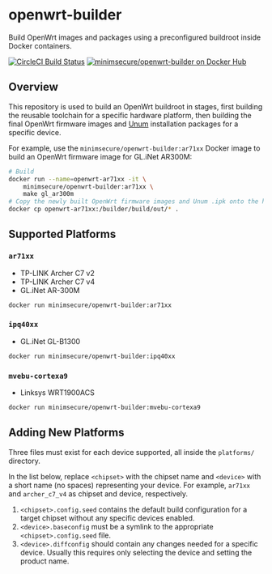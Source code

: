 # openwrt-builder

Build OpenWrt images and packages using a preconfigured buildroot inside 
Docker containers.

[![CircleCI Build Status](https://img.shields.io/circleci/project/github/MinimSecure/openwrt-builder.svg?style=flat-square)][1]
[![minimsecure/openwrt-builder on Docker Hub](https://img.shields.io/badge/docker%20hub-repo-blue.svg?style=flat-square)][2]

## Overview

This repository is used to build an OpenWrt buildroot in stages, first building
the reusable toolchain for a specific hardware platform, then building the
final OpenWrt firmware images and [Unum][3] installation packages for a 
specific device.

For example, use the `minimsecure/openwrt-builder:ar71xx` Docker image
to build an OpenWrt firmware image for GL.iNet AR300M:

```bash
# Build 
docker run --name=openwrt-ar71xx -it \
    minimsecure/openwrt-builder:ar71xx \
    make gl_ar300m
# Copy the newly built OpenWrt firmware images and Unum .ipk onto the host
docker cp openwrt-ar71xx:/builder/build/out/* . 
```


## Supported Platforms

### `ar71xx`

* TP-LINK Archer C7 v2
* TP-LINK Archer C7 v4
* GL.iNet AR-300M
```bash
docker run minimsecure/openwrt-builder:ar71xx
```

### `ipq40xx`

* GL.iNet GL-B1300
```bash
docker run minimsecure/openwrt-builder:ipq40xx
```

### `mvebu-cortexa9`

* Linksys WRT1900ACS
```bash
docker run minimsecure/openwrt-builder:mvebu-cortexa9
```


## Adding New Platforms

Three files must exist for each device supported, all inside the `platforms/`
directory.

In the list below, replace `<chipset>` with the chipset name and
`<device>` with a short name (no spaces) representing your device.
For example, `ar71xx` and `archer_c7_v4` as chipset and device, respectively.

1. `<chipset>.config.seed` contains the default build configuration for a 
   target chipset without any specific devices
   enabled.
2. `<device>.baseconfig` must be a symlink to the appropriate 
   `<chipset>.config.seed` file.
3. `<device>.diffconfig` should contain any changes needed for a specific 
   device. Usually this requires only selecting the device and setting the 
   product name.


[1]: https://circleci.com/gh/MinimSecure/unum-sdk
[2]: https://hub.docker.com/r/minimsecure/openwrt-builder
[3]: https://github.com/MinimSecure/unum-sdk
